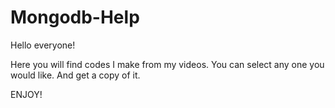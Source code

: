 # Mongodb-Help

Hello everyone!

Here you will find codes I make from my videos. You can select any one you would like. And get a copy of it. 

ENJOY!
